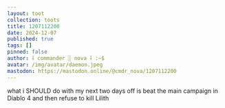 ```yaml
---
layout: toot
collection: toots
title: 1207112200
date: 2024-12-07
published: true
tags: []
pinned: false
author: ⸸ commander ░ nova ⸸ :~$
avatar: /img/avatar/daemon.jpeg
mastodon: https://mastodon.online/@cmdr_nova/1207112200
---
```


what i SHOULD do with my next two days off is beat the main campaign in Diablo 4 and then refuse to kill Lilith
